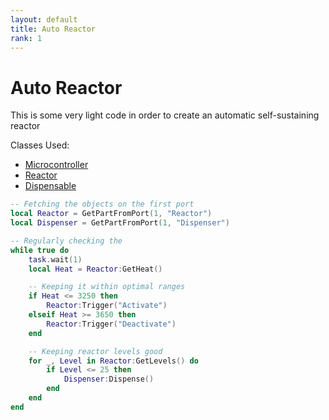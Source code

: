 ```yaml
---
layout: default
title: Auto Reactor
rank: 1
---
```


# Auto Reactor

This is some very light code in order to create an automatic self-sustaining reactor

Classes Used:
- [Microcontroller](https://realbongochongo.github.io/cosmicjunk.lua/docs/basic/microcontroller)
- [Reactor](https://realbongochongo.github.io/cosmicjunk.lua/docs/types/part/reactor)
- [Dispensable](https://realbongochongo.github.io/cosmicjunk.lua/docs/types/part/dispensable)

```lua
-- Fetching the objects on the first port
local Reactor = GetPartFromPort(1, "Reactor")
local Dispenser = GetPartFromPort(1, "Dispenser")

-- Regularly checking the 
while true do
    task.wait(1)
    local Heat = Reactor:GetHeat()

    -- Keeping it within optimal ranges
    if Heat <= 3250 then
        Reactor:Trigger("Activate")
    elseif Heat >= 3650 then
        Reactor:Trigger("Deactivate")
    end

    -- Keeping reactor levels good
    for _, Level in Reactor:GetLevels() do
        if Level <= 25 then
            Dispenser:Dispense()
        end
    end
end
```
